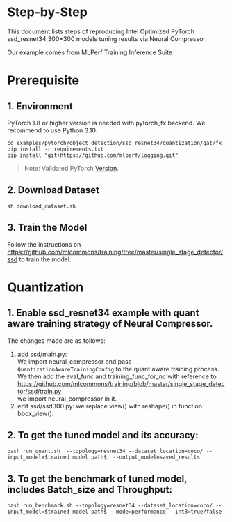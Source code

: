 Step-by-Step
============

This document lists steps of reproducing Intel Optimized PyTorch ssd_resnet34 300*300 models tuning results via Neural Compressor.

Our example comes from MLPerf Training Inference Suite


# Prerequisite

## 1. Environment

PyTorch 1.8 or higher version is needed with pytorch_fx backend. We recommend to use Python 3.10.

  ```shell
  cd examples/pytorch/object_detection/ssd_resnet34/quantization/qat/fx
  pip install -r requirements.txt
  pip install "git+https://github.com/mlperf/logging.git"
  ```
> Note: Validated PyTorch [Version](/docs/source/installation_guide.md#validated-software-environment).

## 2. Download Dataset

  ```shell
  sh download_dataset.sh
  ```

## 3. Train the Model

Follow the instructions on https://github.com/mlcommons/training/tree/master/single_stage_detector/ssd to train the model.

# Quantization

## 1. Enable ssd_resnet34 example with quant aware training strategy of Neural Compressor.

  The changes made are as follows:
  1. add ssd/main.py:\
    We import neural_compressor and pass `QuantizationAwareTrainingConfig` to the quant aware training process.
    We then add the eval_func and training_func_for_nc with reference to https://github.com/mlcommons/training/blob/master/single_stage_detector/ssd/train.py \
    we import neural_compressor in it.
  2. edit ssd/ssd300.py:
    we replace view() with reshape() in function bbox_view().

## 2. To get the tuned model and its accuracy:

    bash run_quant.sh  --topology=resnet34 --dataset_location=coco/ --input_model=$trained model path$  --output_model=saved_results

## 3. To get the benchmark of tuned model, includes Batch_size and Throughput:

    bash run_benchmark.sh --topology=resnet34 --dataset_location=coco/ --input_model=$trained model path$ --mode=performance --int8=true/false


